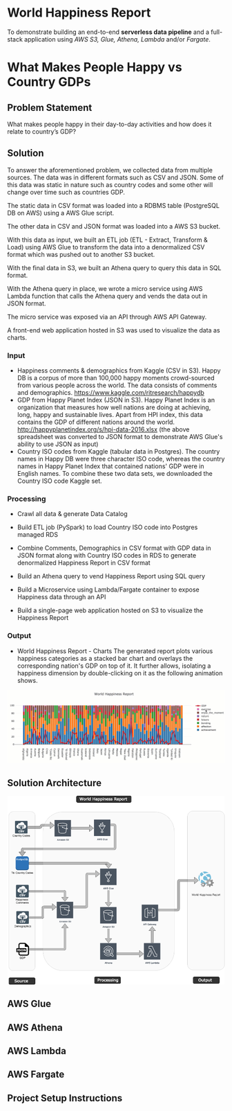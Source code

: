 # World Happiness Report

To demonstrate building an end-to-end **serverless data pipeline** and a full-stack application using *AWS S3, Glue, Athena, Lambda* and/or *Fargate*.


# What Makes People Happy vs Country GDPs

## Problem Statement

What makes people happy in their day-to-day activities and how does it relate to  country’s GDP?

## Solution
To answer the aforementioned problem, we collected data from multiple sources. The data was in different formats such as CSV and JSON. Some of this data was static in nature such as country codes and some other will change over time such as countries GDP.

The static data in CSV format was loaded into a RDBMS table (PostgreSQL DB on AWS) using a AWS Glue script. 

The other data in CSV and JSON format was loaded into a AWS S3 bucket.

With this data as input, we built an ETL  job (ETL - Extract, Transform & Load) using AWS Glue  to transform the data into a denormalized CSV format which was pushed out to another S3 bucket.

With the final data in S3, we built an Athena query to query this data in SQL format. 

With the Athena query in place, we wrote a micro service using AWS Lambda function that calls the Athena query and vends the data out in JSON format.

The micro service was exposed via an API through AWS API Gateway.

A front-end web application hosted in S3 was used to visualize the data as charts.

### Input

-   Happiness comments & demographics from Kaggle (CSV in S3).
	Happy DB is a corpus of more than 100,000 happy moments crowd-sourced from various people across the world.  The data consists of comments and demographics.
    https://www.kaggle.com/ritresearch/happydb
-   GDP from Happy Planet Index (JSON in S3).
    Happy Planet Index is an organization that measures how well nations are doing at achieving, long, happy and sustainable lives. Apart from HPI index, this data contains the GDP of different nations around the world.
    http://happyplanetindex.org/s/hpi-data-2016.xlsx
    (the above spreadsheet was converted to JSON format to demonstrate AWS Glue's ability to use JSON as input)
-   Country ISO codes from Kaggle (tabular data in Postgres).
	The country names in Happy DB were three character ISO code, whereas the country names in Happy Planet Index that contained nations' GDP were in English names. To combine these two data sets, we downloaded the Country ISO code Kaggle set.
    

### Processing

-   Crawl all data & generate Data Catalog
    
-   Build ETL job (PySpark) to load Country ISO code into Postgres managed RDS
    
-   Combine Comments, Demographics in CSV format with GDP data in JSON format along with Country ISO codes in RDS to generate denormalized Happiness Report in CSV format
    
-   Build an Athena query to vend Happiness Report using SQL query
    
-   Build a Microservice using Lambda/Fargate container to expose Happiness data through an API
    
-   Build a single-page web application hosted on S3 to visualize the Happiness Report
    

### Output

-   World Happiness Report - Charts
	The generated report plots various happiness categories as a stacked bar chart and overlays the corresponding nation's GDP on top of it. It further allows, isolating a happiness dimension by double-clicking on it as the following animation shows.
	
![World Happiness Report Output](https://github.com/skarlekar/WorldHappinessReport/blob/master/images/WorldHappinessReport_Animated.gif)

## Solution Architecture
![World Happiness Report - Solution Architecture](https://github.com/skarlekar/WorldHappinessReport/blob/master/images/Glue_POC_Solution_Arch.png)
## AWS Glue
## AWS Athena
## AWS Lambda
## AWS Fargate

## Project Setup Instructions


<!--stackedit_data:
eyJoaXN0b3J5IjpbMTA2OTM0NTQ3OSwyMDAxOTk5MTkxLC0xNz
YxMzY4NDAyLC0xNjkyNzM2NDM4LDU1ODkwNTUxMCw5MDI3OTc2
OTYsMTYwNDUxMzQwNyw4OTQ4MjE0ODAsLTE3NDM0NjQ0NjldfQ
==
-->